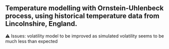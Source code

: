 ## Temperature modelling with Ornstein-Uhlenbeck process, using historical temperature data from Lincolnshire, England. 

⚠️ Issues: volatility model to be improved as simulated volatility seems to be much less than expected

